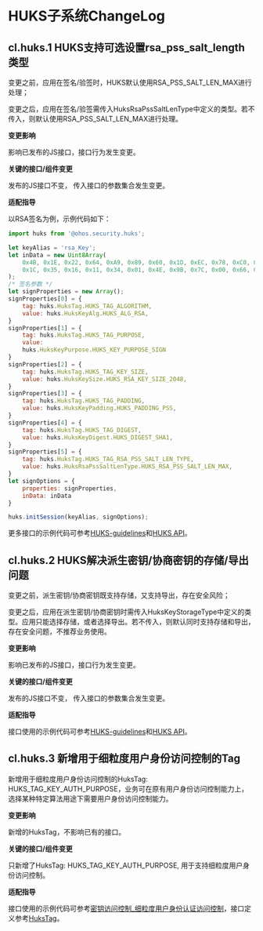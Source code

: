 # HUKS子系统ChangeLog

## cl.huks.1 HUKS支持可选设置rsa_pss_salt_length类型

变更之前，应用在签名/验签时，HUKS默认使用RSA_PSS_SALT_LEN_MAX进行处理；

变更之后，应用在签名/验签需传入HuksRsaPssSaltLenType中定义的类型。若不传入，则默认使用RSA_PSS_SALT_LEN_MAX进行处理。

**变更影响**

影响已发布的JS接口，接口行为发生变更。

**关键的接口/组件变更**

发布的JS接口不变， 传入接口的参数集合发生变更。

**适配指导**

以RSA签名为例，示例代码如下：

```js
import huks from '@ohos.security.huks';

let keyAlias = 'rsa_Key';
let inData = new Uint8Array(
    0x4B, 0x1E, 0x22, 0x64, 0xA9, 0x89, 0x60, 0x1D, 0xEC, 0x78, 0xC0, 0x5D, 0xBE, 0x46, 0xAD, 0xCF,
    0x1C, 0x35, 0x16, 0x11, 0x34, 0x01, 0x4E, 0x9B, 0x7C, 0x00, 0x66, 0x0E, 0xCA, 0x09, 0xC0, 0xF3,
);
/* 签名参数 */
let signProperties = new Array();
signProperties[0] = {
    tag: huks.HuksTag.HUKS_TAG_ALGORITHM,
    value: huks.HuksKeyAlg.HUKS_ALG_RSA,
}
signProperties[1] = {
    tag: huks.HuksTag.HUKS_TAG_PURPOSE,
    value:
    huks.HuksKeyPurpose.HUKS_KEY_PURPOSE_SIGN
}
signProperties[2] = {
    tag: huks.HuksTag.HUKS_TAG_KEY_SIZE,
    value: huks.HuksKeySize.HUKS_RSA_KEY_SIZE_2048,
}
signProperties[3] = {
    tag: huks.HuksTag.HUKS_TAG_PADDING,
    value: huks.HuksKeyPadding.HUKS_PADDING_PSS,
}
signProperties[4] = {
    tag: huks.HuksTag.HUKS_TAG_DIGEST,
    value: huks.HuksKeyDigest.HUKS_DIGEST_SHA1,
}
signProperties[5] = {
    tag: huks.HuksTag.HUKS_TAG_RSA_PSS_SALT_LEN_TYPE,
    value: huks.HuksRsaPssSaltLenType.HUKS_RSA_PSS_SALT_LEN_MAX,
}
let signOptions = {
    properties: signProperties,
    inData: inData
}

huks.initSession(keyAlias, signOptions);
```

更多接口的示例代码可参考[HUKS-guidelines](../../../application-dev/security/huks-guidelines.md)和[HUKS API](../../../application-dev/reference/apis/js-apis-huks.md)。

## cl.huks.2 HUKS解决派生密钥/协商密钥的存储/导出问题

变更之前，派生密钥/协商密钥既支持存储，又支持导出，存在安全风险；

变更之后，应用在派生密钥/协商密钥时需传入HuksKeyStorageType中定义的类型。应用只能选择存储，或者选择导出。若不传入，则默认同时支持存储和导出，存在安全问题，不推荐业务使用。

**变更影响**

影响已发布的JS接口，接口行为发生变更。

**关键的接口/组件变更**

发布的JS接口不变， 传入接口的参数集合发生变更。

**适配指导**

接口使用的示例代码可参考[HUKS-guidelines](../../../application-dev/security/huks-guidelines.md)和[HUKS API](../../../application-dev/reference/apis/js-apis-huks.md)。

## cl.huks.3 新增用于细粒度用户身份访问控制的Tag

新增用于细粒度用户身份访问控制的HuksTag: HUKS_TAG_KEY_AUTH_PURPOSE，业务可在原有用户身份访问控制能力上，选择某种特定算法用途下需要用户身份访问控制能力。

**变更影响**

新增的HuksTag，不影响已有的接口。

**关键的接口/组件变更**

只新增了HuksTag: HUKS_TAG_KEY_AUTH_PURPOSE, 用于支持细粒度用户身份访问控制。

**适配指导**

接口使用的示例代码可参考[密钥访问控制_细粒度用户身份认证访问控制](https://gitee.com/openharmony/docs/blob/master/zh-cn/application-dev/security/huks-guidelines.md#%E5%AF%86%E9%92%A5%E8%AE%BF%E9%97%AE%E6%8E%A7%E5%88%B6)，接口定义参考[HuksTag](https://gitee.com/openharmony/docs/blob/master/zh-cn/application-dev/reference/apis/js-apis-huks.md#hukstag)。